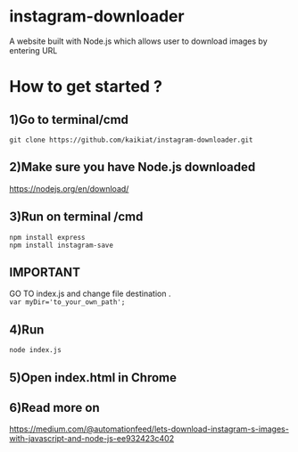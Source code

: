 # instagram-downloader
A website built with Node.js which allows user to download images by entering URL


# How to get started ?

## 1)Go to terminal/cmd
`git clone https://github.com/kaikiat/instagram-downloader.git`

## 2)Make sure you have Node.js downloaded
https://nodejs.org/en/download/

## 3)Run on terminal /cmd
`npm install express` </br>
`npm install instagram-save`

## IMPORTANT
GO TO index.js and change file destination . </br>
`var myDir='to_your_own_path'; `

## 4)Run
`node index.js`

## 5)Open index.html in Chrome


## 6)Read more on
https://medium.com/@automationfeed/lets-download-instagram-s-images-with-javascript-and-node-js-ee932423c402
